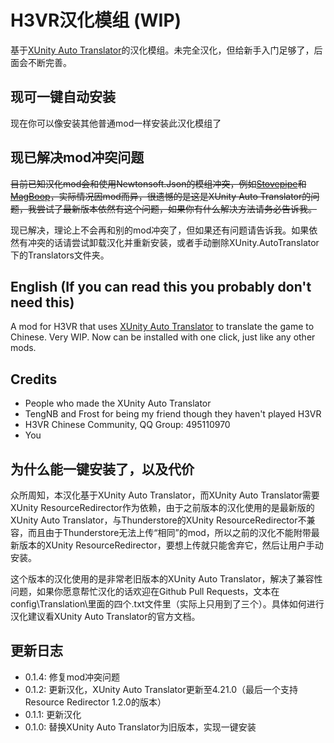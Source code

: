 # H3VR汉化模组 (WIP)

基于[XUnity Auto Translator](https://github.com/bbepis/XUnity.AutoTranslator)的汉化模组。未完全汉化，但给新手入门足够了，后面会不断完善。

## **现可一键自动安装**

现在你可以像安装其他普通mod一样安装此汉化模组了

## **现已解决mod冲突问题**

~~目前已知汉化mod会和使用Newtonsoft.Json的模组冲突，例如[Stovepipe](https://thunderstore.io/c/h3vr/p/Smidgeon/Stovepipe/)和[MagBoop](https://thunderstore.io/c/h3vr/p/Smidgeon/MagBoop/)，实际情况因mod而异，很遗憾的是这是XUnity Auto Translator的问题，我尝试了最新版本依然有这个问题，如果你有什么解决方法请务必告诉我。~~

现已解决，理论上不会再和别的mod冲突了，但如果还有问题请告诉我。如果依然有冲突的话请尝试卸载汉化并重新安装，或者手动删除XUnity.AutoTranslator下的Translators文件夹。

## English (If you can read this you probably don't need this)

A mod for H3VR that uses [XUnity Auto Translator](https://github.com/bbepis/XUnity.AutoTranslator) to translate the game to Chinese. Very WIP. Now can be installed with one click, just like any other mods.

## Credits

- People who made the XUnity Auto Translator
- TengNB and Frost for being my friend though they haven't played H3VR
- H3VR Chinese Community, QQ Group: 495110970
- You

## 为什么能一键安装了，以及代价

众所周知，本汉化基于XUnity Auto Translator，而XUnity Auto Translator需要XUnity ResourceRedirector作为依赖，由于之前版本的汉化使用的是最新版的XUnity Auto Translator，与Thunderstore的XUnity ResourceRedirector不兼容，而且由于Thunderstore无法上传“相同”的mod，所以之前的汉化不能附带最新版本的XUnity ResourceRedirector，要想上传就只能舍弃它，然后让用户手动安装。

这个版本的汉化使用的是非常老旧版本的XUnity Auto Translator，解决了兼容性问题，如果你愿意帮忙汉化的话欢迎在Github Pull Requests，文本在config\Translation\里面的四个.txt文件里（实际上只用到了三个）。具体如何进行汉化建议看XUnity Auto Translator的官方文档。

## 更新日志

- 0.1.4: 修复mod冲突问题
- 0.1.2: 更新汉化，XUnity Auto Translator更新至4.21.0（最后一个支持Resource Redirector 1.2.0的版本）
- 0.1.1: 更新汉化
- 0.1.0: 替换XUnity Auto Translator为旧版本，实现一键安装
